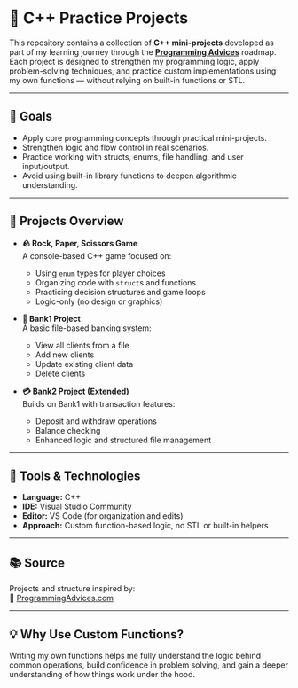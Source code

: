 # 🧠 C++ Practice Projects

This repository contains a collection of **C++ mini-projects** developed as part of my learning journey through the **[Programming Advices](https://www.programmingadvices.com/)** roadmap.  
Each project is designed to strengthen my programming logic, apply problem-solving techniques, and practice custom implementations using my own functions — without relying on built-in functions or STL.

---

## 🚀 Goals

- Apply core programming concepts through practical mini-projects.
- Strengthen logic and flow control in real scenarios.
- Practice working with structs, enums, file handling, and user input/output.
- Avoid using built-in library functions to deepen algorithmic understanding.

---

## 📁 Projects Overview

- **🪨 Rock, Paper, Scissors Game**  
  A console-based C++ game focused on:
  - Using `enum` types for player choices  
  - Organizing code with `struct`s and functions  
  - Practicing decision structures and game loops  
  - Logic-only (no design or graphics)

- **🏦 Bank1 Project**  
  A basic file-based banking system:
  - View all clients from a file  
  - Add new clients  
  - Update existing client data  
  - Delete clients  

- **💳 Bank2 Project (Extended)**  
  Builds on Bank1 with transaction features:
  - Deposit and withdraw operations  
  - Balance checking  
  - Enhanced logic and structured file management

---

## 🧰 Tools & Technologies

- **Language:** C++  
- **IDE:** Visual Studio Community  
- **Editor:** VS Code (for organization and edits)  
- **Approach:** Custom function-based logic, no STL or built-in helpers

---

## 📚 Source

Projects and structure inspired by:  
🔗 [ProgrammingAdvices.com](https://www.programmingadvices.com/)

---

## 💡 Why Use Custom Functions?

Writing my own functions helps me fully understand the logic behind common operations, build confidence in problem solving, and gain a deeper understanding of how things work under the hood.
